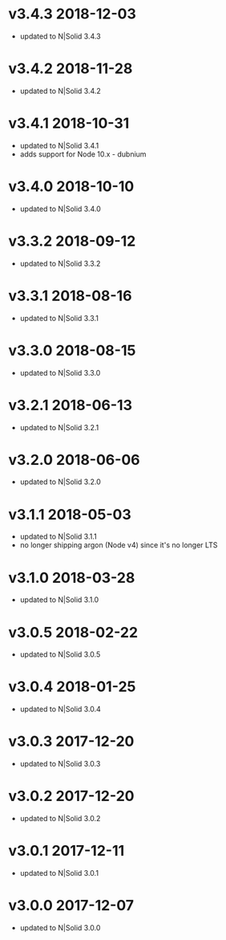v3.4.3 2018-12-03
================================================================================

* updated to N|Solid 3.4.3

v3.4.2 2018-11-28
================================================================================

* updated to N|Solid 3.4.2

v3.4.1 2018-10-31
================================================================================

* updated to N|Solid 3.4.1
* adds support for Node 10.x - dubnium

v3.4.0 2018-10-10
================================================================================

* updated to N|Solid 3.4.0

v3.3.2 2018-09-12
================================================================================

* updated to N|Solid 3.3.2

v3.3.1 2018-08-16
================================================================================

* updated to N|Solid 3.3.1

v3.3.0 2018-08-15
================================================================================

* updated to N|Solid 3.3.0

v3.2.1 2018-06-13
================================================================================

* updated to N|Solid 3.2.1

v3.2.0 2018-06-06
================================================================================

* updated to N|Solid 3.2.0

v3.1.1 2018-05-03
================================================================================

* updated to N|Solid 3.1.1
* no longer shipping argon (Node v4) since it's no longer LTS

v3.1.0 2018-03-28
================================================================================

* updated to N|Solid 3.1.0

v3.0.5 2018-02-22
================================================================================

* updated to N|Solid 3.0.5

v3.0.4 2018-01-25
================================================================================

* updated to N|Solid 3.0.4

v3.0.3 2017-12-20
================================================================================

* updated to N|Solid 3.0.3

v3.0.2 2017-12-20
================================================================================

* updated to N|Solid 3.0.2

v3.0.1 2017-12-11
================================================================================

* updated to N|Solid 3.0.1

v3.0.0 2017-12-07
================================================================================

* updated to N|Solid 3.0.0
